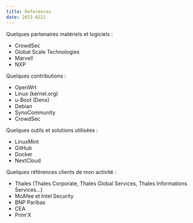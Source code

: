 ```yaml
---
title: References
date: 2022-0222
---
```


Quelques partenaires matériels et logiciels :
- CrowdSec
- Global Scale Technologies
- Marvell
- NXP

Quelques contributions :
- OpenWrt
- Linux (kernel.org)
- u-Boot (Denx)
- Debian
- SynoCommunity
- CrowdSec

Quelques outils et solutions utilisées :
- LinuxMint
- GitHub
- Docker
- NextCloud

Quelques références clients de mon activité :
- Thales (Thales Corporate, Thales Global Services, Thales Informations Services...) 
- McAfee et Intel Security
- BNP Paribas
- CEA
- Prim'X